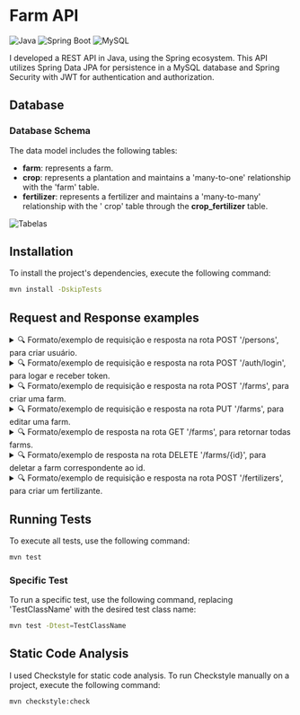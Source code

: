 # Farm API

![Java](https://img.shields.io/badge/Java-17-brightgreen) ![Spring Boot](https://img.shields.io/badge/Spring%20Boot-3.1.1-brightgreen) ![MySQL](https://img.shields.io/badge/MySQL-blue)

I developed a REST API in Java, using the Spring ecosystem. This API utilizes Spring Data JPA for
persistence in a MySQL database and Spring Security with JWT for authentication and authorization.

## Database

### Database Schema

The data model includes the following tables:

- **farm**: represents a farm.
- **crop**: represents a plantation and maintains a 'many-to-one' relationship with the 'farm'
  table.
- **fertilizer**: represents a fertilizer and maintains a 'many-to-many' relationship with the '
  crop' table through the **crop_fertilizer** table.

![Tabelas](images/agrix-tabelas-fase-b.png)

## Installation

To install the project's dependencies, execute the following command:

```bash
mvn install -DskipTests
```

## Request and Response examples
<details>
  <summary>🔍 Formato/exemplo de requisição e resposta na rota POST '/persons', para criar usuário.</summary><br /> 

Exemplo de requisição:

```json
{
  "username": "Pedro",
  "password": "123456",
  "role": "ADMIN"
}
```

Exemplo de resposta:

Status: 201 Created
```json
{
  "id": 1,
  "username": "Pedro",
  "role": "ADMIN"
}
```
</details>
<details>
  <summary>🔍 Formato/exemplo de requisição e resposta na rota POST '/auth/login', para logar e receber token.</summary><br /> 

Exemplo de requisição:

```json
{
  "username": "Pedro",
  "password": "123456"
}
```

Exemplo de resposta:

Status: 200 OK
```json
{
  "token": "eyJhbGciOiJIUzI1NiIsInR5cCI6IkpXVCJ9.eyJpc3MiOiJpc3N1ZXIiLCJzdWIiOiJuYW5pIiwiZXhwIjoxNzEyNzgxMTYxfQ.Kpxq2E7KtANq_Wx8RTYuJEkVljFf3EaHlSCUOKsj9Ss"
}
```
</details>
<details>
  <summary>🔍 Formato/exemplo de requisição e resposta na rota POST '/farms', para criar uma farm.</summary><br />
  É necessário inserir o token, do tipo Bearer Token, na aba Authorization para ter autorização nessa em nas demais requisi.

Exemplo de requisição:

```json
{
  "name": "Capão Farm",
  "size": "5"
}
```

Exemplo de resposta:

Status: 201 Created
```json
{
  "id": 1,
  "name": "RS Farm",
  "size": 5.0
}
```
</details>
<details>
  <summary>🔍 Formato/exemplo de requisição e resposta na rota PUT '/farms', para editar uma farm.</summary><br />
Exemplo de requisição:

```json
{
  "name": "Capão Farm",
  "size": "5"
}
```

Exemplo de resposta:

Status: 201 Created
```json
{
  "id": 1,
  "name": "RS Farm",
  "size": 5.0
}
```
</details>

<details>
  <summary>🔍 Formato/exemplo de resposta na rota GET '/farms', para retornar todas farms.</summary><br />
Exemplo de resposta:
  
Status: 200 OK
```json
[
  {
    "id": 1,
    "name": "RS Farm",
    "size": 5.0
  },
  {
    "id": 2,
    "name": "Imbé Farm",
    "size": 6.3
  }
]
```
</details>
<details>
  <summary>🔍 Formato/exemplo de resposta na rota DELETE '/farms/{id}', para deletar a farm correspondente ao id.</summary><br />
Exemplo de resposta:
  
Status: 204 No Content

</details>
<details>
  <summary>🔍 Formato/exemplo de requisição e resposta na rota POST '/fertilizers', para criar um fertilizante.</summary><br /> 

Exemplo de requisição:

```json
{
  "name": "NPK",
  "brand": "My Brand npk",
  "composition": "nitrogen, phosphorus and potassium."
}
```

Exemplo de resposta:

Status: 201 Created
```json
{
  "id": 1,
  "name": "NPK",
  "brand": "My Brand npk",
  "composition": "nitrogen, phosphorus and potassium."
}
```
</details>

## Running Tests

To execute all tests, use the following command:

```bash
mvn test
```

### Specific Test

To run a specific test, use the following command, replacing 'TestClassName' with the desired test
class name:

```bash
mvn test -Dtest=TestClassName
```

## Static Code Analysis

I used Checkstyle for static code analysis. To run Checkstyle manually on a project, execute the
following command:

```bash
mvn checkstyle:check
```
